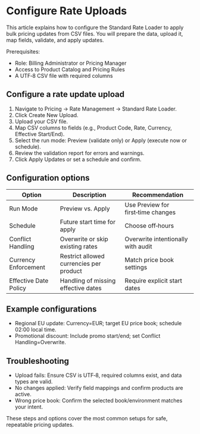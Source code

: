 # Configure Rate Uploads

This article explains how to configure the Standard Rate Loader to apply bulk pricing updates from CSV files. You will prepare the data, upload it, map fields, validate, and apply updates.

Prerequisites:
- Role: Billing Administrator or Pricing Manager
- Access to Product Catalog and Pricing Rules
- A UTF‑8 CSV file with required columns

## Configure a rate update upload

1. Navigate to Pricing → Rate Management → Standard Rate Loader.
2. Click Create New Upload.
3. Upload your CSV file.
4. Map CSV columns to fields (e.g., Product Code, Rate, Currency, Effective Start/End).
5. Select the run mode: Preview (validate only) or Apply (execute now or schedule).
6. Review the validation report for errors and warnings.
7. Click Apply Updates or set a schedule and confirm.

## Configuration options

| Option                 | Description                                   | Recommendation                      |
|-----------------------|-----------------------------------------------|-------------------------------------|
| Run Mode              | Preview vs. Apply                             | Use Preview for first‑time changes  |
| Schedule              | Future start time for apply                   | Choose off‑hours                    |
| Conflict Handling     | Overwrite or skip existing rates              | Overwrite intentionally with audit  |
| Currency Enforcement  | Restrict allowed currencies per product       | Match price book settings           |
| Effective Date Policy | Handling of missing effective dates           | Require explicit start dates        |

## Example configurations

- Regional EU update: Currency=EUR; target EU price book; schedule 02:00 local time.
- Promotional discount: Include promo start/end; set Conflict Handling=Overwrite.

## Troubleshooting

- Upload fails: Ensure CSV is UTF‑8, required columns exist, and data types are valid.
- No changes applied: Verify field mappings and confirm products are active.
- Wrong price book: Confirm the selected book/environment matches your intent.

These steps and options cover the most common setups for safe, repeatable pricing updates.
